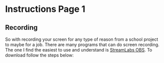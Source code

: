 # Instructions Page 1

## Recording
So with recording your screen for any type of reason from a school project to maybe for a job. There are many programs that can do screen recording. The one I find the easiest to use and understand is [StreamLabs OBS](https://streamlabs.com/). To download follow the steps below:
